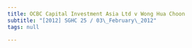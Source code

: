 ```yaml
---
title: OCBC Capital Investment Asia Ltd v Wong Hua Choon
subtitle: "[2012] SGHC 25 / 03\_February\_2012"
tags: null

---
```


